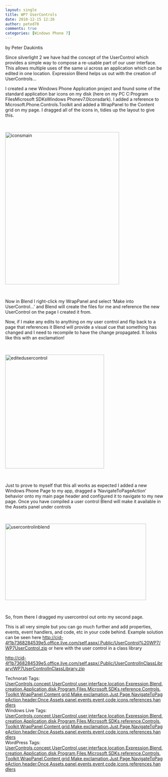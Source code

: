 ```yaml
---
layout: single
title: WP7 UserControls
date: 2010-12-15 12:26
author: peted70
comments: true
categories: [Windows Phone 7]
---
```

<p>by Peter Daukintis</p>  <p>Since silverlight 2 we have had the concept of the UserControl which provides a simple way to compose a re-usable part of our user interface. This allows multiple uses of the same ui across an application which can be edited in one location. Expression Blend helps us out with the creation of UserControls…</p>  <p>I created a new Windows Phone Application project and found some of the standard application bar icons on my disk (here on my PC C:Program FilesMicrosoft SDKsWindows Phonev7.0Iconsdark). I added a reference to Microsoft.Phone.Controls.Toolkit and added a WrapPanel to the Content grid on my page. I dragged all of the icons in, tidies up the layout to give this.</p>  <p>&#160;</p>  <p><a href="http://peted.azurewebsites.net/wp-content/uploads/2010/12/iconsmain.png"><img style="background-image:none;border-bottom:0;border-left:0;padding-left:0;padding-right:0;display:block;float:none;border-top:0;border-right:0;padding-top:0;" title="iconsmain" border="0" alt="iconsmain" src="http://peted.azurewebsites.net/wp-content/uploads/2010/12/iconsmain_thumb.png" width="363" height="484" /></a></p>  <p>&#160;</p>  <p>Now in Blend I right-click my WrapPanel and select ‘Make into UserControl…’ and Blend will create the files for me and reference the new UserControl on the page I created it from.</p>  <p>Now, if I make any edits to anything on my user control and flip back to a page that references it Blend will provide a visual cue that something has changed and I need to recompile to have the change propagated. It looks like this with an exclamation!</p>  <p>&#160;</p>  <p><a href="http://peted.azurewebsites.net/wp-content/uploads/2010/12/editedusercontrol.png"><img style="background-image:none;border-bottom:0;border-left:0;padding-left:0;padding-right:0;display:block;float:none;border-top:0;border-right:0;padding-top:0;" title="editedusercontrol" border="0" alt="editedusercontrol" src="http://peted.azurewebsites.net/wp-content/uploads/2010/12/editedusercontrol_thumb.png" width="315" height="362" /></a></p>  <p>&#160;</p>  <p>Just to prove to myself that this all works as expected I added a new Windows Phone Page to my app, dragged a ‘NavigateToPageAction’ behavior onto my main page header and configured it to navigate to my new page. Once you have compiled a user control Blend will make it available in the Assets panel under controls</p>  <p>&#160;</p>  <p><a href="http://peted.azurewebsites.net/wp-content/uploads/2010/12/usercontrolinblend.png"><img style="background-image:none;border-bottom:0;border-left:0;padding-left:0;padding-right:0;display:block;float:none;border-top:0;border-right:0;padding-top:0;" title="usercontrolinblend" border="0" alt="usercontrolinblend" src="http://peted.azurewebsites.net/wp-content/uploads/2010/12/usercontrolinblend_thumb.png" width="449" height="243" /></a></p>  <p>&#160;</p>  <p>So, from there I dragged my usercontrol out onto my second page.</p>  <p>This is all very simple but you can go much further and add properties, events, event handlers, and code, etc in your code behind. Example solution can be seen here <a title="http://cid-4f1b7368284539e5.office.live.com/self.aspx/.Public/UserControl%20WP7/WP7UserControl.zip" href="http://cid-4f1b7368284539e5.office.live.com/self.aspx/.Public/UserControl%20WP7/WP7UserControl.zip">http://cid-4f1b7368284539e5.office.live.com/self.aspx/.Public/UserControl%20WP7/WP7UserControl.zip</a> or here with the user control in a class library</p>  <p><a title="http://cid-4f1b7368284539e5.office.live.com/self.aspx/.Public/UserControlInClassLibrary/WP7UserControlInClassLibrary.zip" href="http://cid-4f1b7368284539e5.office.live.com/self.aspx/.Public/UserControlInClassLibrary/WP7UserControlInClassLibrary.zip">http://cid-4f1b7368284539e5.office.live.com/self.aspx/.Public/UserControlInClassLibrary/WP7UserControlInClassLibrary.zip</a></p>   Technorati Tags: <a href="http://technorati.com/tags/UserControls" rel="tag">UserControls</a>,<a href="http://technorati.com/tags/concept" rel="tag">concept</a>,<a href="http://technorati.com/tags/UserControl" rel="tag">UserControl</a>,<a href="http://technorati.com/tags/user" rel="tag">user</a>,<a href="http://technorati.com/tags/interface" rel="tag">interface</a>,<a href="http://technorati.com/tags/location" rel="tag">location</a>,<a href="http://technorati.com/tags/Expression" rel="tag">Expression</a>,<a href="http://technorati.com/tags/Blend" rel="tag">Blend</a>,<a href="http://technorati.com/tags/creation" rel="tag">creation</a>,<a href="http://technorati.com/tags/Application" rel="tag">Application</a>,<a href="http://technorati.com/tags/disk" rel="tag">disk</a>,<a href="http://technorati.com/tags/Program" rel="tag">Program</a>,<a href="http://technorati.com/tags/Files" rel="tag">Files</a>,<a href="http://technorati.com/tags/Microsoft" rel="tag">Microsoft</a>,<a href="http://technorati.com/tags/SDKs" rel="tag">SDKs</a>,<a href="http://technorati.com/tags/reference" rel="tag">reference</a>,<a href="http://technorati.com/tags/Controls" rel="tag">Controls</a>,<a href="http://technorati.com/tags/Toolkit" rel="tag">Toolkit</a>,<a href="http://technorati.com/tags/WrapPanel" rel="tag">WrapPanel</a>,<a href="http://technorati.com/tags/Content" rel="tag">Content</a>,<a href="http://technorati.com/tags/grid" rel="tag">grid</a>,<a href="http://technorati.com/tags/Make" rel="tag">Make</a>,<a href="http://technorati.com/tags/exclamation" rel="tag">exclamation</a>,<a href="http://technorati.com/tags/Just" rel="tag">Just</a>,<a href="http://technorati.com/tags/Page" rel="tag">Page</a>,<a href="http://technorati.com/tags/NavigateToPageAction" rel="tag">NavigateToPageAction</a>,<a href="http://technorati.com/tags/header" rel="tag">header</a>,<a href="http://technorati.com/tags/Once" rel="tag">Once</a>,<a href="http://technorati.com/tags/Assets" rel="tag">Assets</a>,<a href="http://technorati.com/tags/panel" rel="tag">panel</a>,<a href="http://technorati.com/tags/events" rel="tag">events</a>,<a href="http://technorati.com/tags/event" rel="tag">event</a>,<a href="http://technorati.com/tags/code" rel="tag">code</a>,<a href="http://technorati.com/tags/icons" rel="tag">icons</a>,<a href="http://technorati.com/tags/references" rel="tag">references</a>,<a href="http://technorati.com/tags/handlers" rel="tag">handlers</a>  <br />   Windows Live Tags: <a href="http://windows.live.com/connect/tag/UserControls" rel="clubhouseTag">UserControls</a>,<a href="http://windows.live.com/connect/tag/concept" rel="clubhouseTag">concept</a>,<a href="http://windows.live.com/connect/tag/UserControl" rel="clubhouseTag">UserControl</a>,<a href="http://windows.live.com/connect/tag/user" rel="clubhouseTag">user</a>,<a href="http://windows.live.com/connect/tag/interface" rel="clubhouseTag">interface</a>,<a href="http://windows.live.com/connect/tag/location" rel="clubhouseTag">location</a>,<a href="http://windows.live.com/connect/tag/Expression" rel="clubhouseTag">Expression</a>,<a href="http://windows.live.com/connect/tag/Blend" rel="clubhouseTag">Blend</a>,<a href="http://windows.live.com/connect/tag/creation" rel="clubhouseTag">creation</a>,<a href="http://windows.live.com/connect/tag/Application" rel="clubhouseTag">Application</a>,<a href="http://windows.live.com/connect/tag/disk" rel="clubhouseTag">disk</a>,<a href="http://windows.live.com/connect/tag/Program" rel="clubhouseTag">Program</a>,<a href="http://windows.live.com/connect/tag/Files" rel="clubhouseTag">Files</a>,<a href="http://windows.live.com/connect/tag/Microsoft" rel="clubhouseTag">Microsoft</a>,<a href="http://windows.live.com/connect/tag/SDKs" rel="clubhouseTag">SDKs</a>,<a href="http://windows.live.com/connect/tag/reference" rel="clubhouseTag">reference</a>,<a href="http://windows.live.com/connect/tag/Controls" rel="clubhouseTag">Controls</a>,<a href="http://windows.live.com/connect/tag/Toolkit" rel="clubhouseTag">Toolkit</a>,<a href="http://windows.live.com/connect/tag/WrapPanel" rel="clubhouseTag">WrapPanel</a>,<a href="http://windows.live.com/connect/tag/Content" rel="clubhouseTag">Content</a>,<a href="http://windows.live.com/connect/tag/grid" rel="clubhouseTag">grid</a>,<a href="http://windows.live.com/connect/tag/Make" rel="clubhouseTag">Make</a>,<a href="http://windows.live.com/connect/tag/exclamation" rel="clubhouseTag">exclamation</a>,<a href="http://windows.live.com/connect/tag/Just" rel="clubhouseTag">Just</a>,<a href="http://windows.live.com/connect/tag/Page" rel="clubhouseTag">Page</a>,<a href="http://windows.live.com/connect/tag/NavigateToPageAction" rel="clubhouseTag">NavigateToPageAction</a>,<a href="http://windows.live.com/connect/tag/header" rel="clubhouseTag">header</a>,<a href="http://windows.live.com/connect/tag/Once" rel="clubhouseTag">Once</a>,<a href="http://windows.live.com/connect/tag/Assets" rel="clubhouseTag">Assets</a>,<a href="http://windows.live.com/connect/tag/panel" rel="clubhouseTag">panel</a>,<a href="http://windows.live.com/connect/tag/events" rel="clubhouseTag">events</a>,<a href="http://windows.live.com/connect/tag/event" rel="clubhouseTag">event</a>,<a href="http://windows.live.com/connect/tag/code" rel="clubhouseTag">code</a>,<a href="http://windows.live.com/connect/tag/icons" rel="clubhouseTag">icons</a>,<a href="http://windows.live.com/connect/tag/references" rel="clubhouseTag">references</a>,<a href="http://windows.live.com/connect/tag/handlers" rel="clubhouseTag">handlers</a>  <br />     WordPress Tags: <a href="http://wordpress.com/tag/UserControls" rel="Tag">UserControls</a>,<a href="http://wordpress.com/tag/concept" rel="Tag">concept</a>,<a href="http://wordpress.com/tag/UserControl" rel="Tag">UserControl</a>,<a href="http://wordpress.com/tag/user" rel="Tag">user</a>,<a href="http://wordpress.com/tag/interface" rel="Tag">interface</a>,<a href="http://wordpress.com/tag/location" rel="Tag">location</a>,<a href="http://wordpress.com/tag/Expression" rel="Tag">Expression</a>,<a href="http://wordpress.com/tag/Blend" rel="Tag">Blend</a>,<a href="http://wordpress.com/tag/creation" rel="Tag">creation</a>,<a href="http://wordpress.com/tag/Application" rel="Tag">Application</a>,<a href="http://wordpress.com/tag/disk" rel="Tag">disk</a>,<a href="http://wordpress.com/tag/Program" rel="Tag">Program</a>,<a href="http://wordpress.com/tag/Files" rel="Tag">Files</a>,<a href="http://wordpress.com/tag/Microsoft" rel="Tag">Microsoft</a>,<a href="http://wordpress.com/tag/SDKs" rel="Tag">SDKs</a>,<a href="http://wordpress.com/tag/reference" rel="Tag">reference</a>,<a href="http://wordpress.com/tag/Controls" rel="Tag">Controls</a>,<a href="http://wordpress.com/tag/Toolkit" rel="Tag">Toolkit</a>,<a href="http://wordpress.com/tag/WrapPanel" rel="Tag">WrapPanel</a>,<a href="http://wordpress.com/tag/Content" rel="Tag">Content</a>,<a href="http://wordpress.com/tag/grid" rel="Tag">grid</a>,<a href="http://wordpress.com/tag/Make" rel="Tag">Make</a>,<a href="http://wordpress.com/tag/exclamation" rel="Tag">exclamation</a>,<a href="http://wordpress.com/tag/Just" rel="Tag">Just</a>,<a href="http://wordpress.com/tag/Page" rel="Tag">Page</a>,<a href="http://wordpress.com/tag/NavigateToPageAction" rel="Tag">NavigateToPageAction</a>,<a href="http://wordpress.com/tag/header" rel="Tag">header</a>,<a href="http://wordpress.com/tag/Once" rel="Tag">Once</a>,<a href="http://wordpress.com/tag/Assets" rel="Tag">Assets</a>,<a href="http://wordpress.com/tag/panel" rel="Tag">panel</a>,<a href="http://wordpress.com/tag/events" rel="Tag">events</a>,<a href="http://wordpress.com/tag/event" rel="Tag">event</a>,<a href="http://wordpress.com/tag/code" rel="Tag">code</a>,<a href="http://wordpress.com/tag/icons" rel="Tag">icons</a>,<a href="http://wordpress.com/tag/references" rel="Tag">references</a>,<a href="http://wordpress.com/tag/handlers" rel="Tag">handlers</a>
